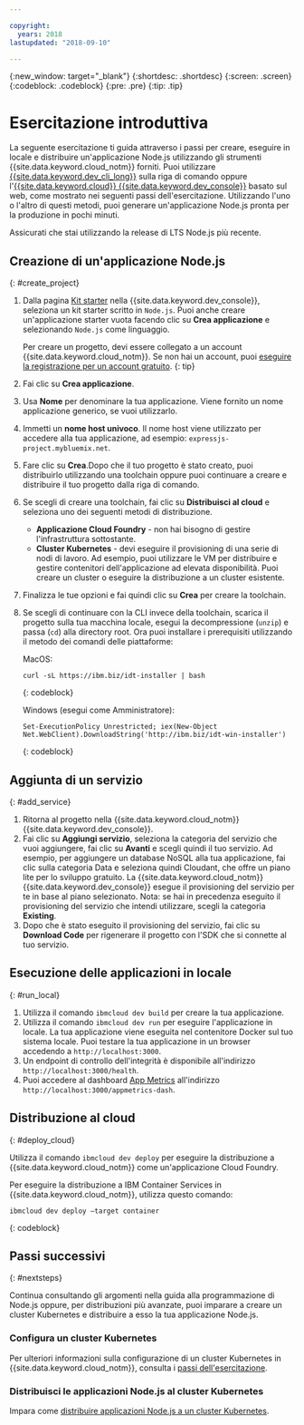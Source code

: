 ```yaml
---

copyright:
  years: 2018
lastupdated: "2018-09-10"

---
```


{:new_window: target="_blank"}
{:shortdesc: .shortdesc}
{:screen: .screen}
{:codeblock: .codeblock}
{:pre: .pre}
{:tip: .tip}

# Esercitazione introduttiva

La seguente esercitazione ti guida attraverso i passi per creare, eseguire in locale e distribuire un'applicazione Node.js utilizzando gli strumenti {{site.data.keyword.cloud_notm}} forniti. Puoi utilizzare [{{site.data.keyword.dev_cli_long}}](https://console.bluemix.net/docs/cloudnative/dev_cli.html#add-cli) sulla riga di comando oppure l'[{{site.data.keyword.cloud}} {{site.data.keyword.dev_console}}](https://console.bluemix.net/developer/appservice/dashboard) basato sul web, come mostrato nei seguenti passi dell'esercitazione. Utilizzando l'uno o l'altro di questi metodi, puoi generare un'applicazione Node.js pronta per la produzione in pochi minuti.

Assicurati che stai utilizzando la release di LTS Node.js più recente.

## Creazione di un'applicazione Node.js
{: #create_project}

1. Dalla pagina [Kit starter](https://console.bluemix.net/developer/appservice/starter-kits) nella {{site.data.keyword.dev_console}}, seleziona un kit starter scritto in `Node.js`. Puoi anche creare un'applicazione starter vuota facendo clic su **Crea applicazione** e selezionando `Node.js` come linguaggio.

    Per creare un progetto, devi essere collegato a un account {{site.data.keyword.cloud_notm}}. Se non hai un account, puoi [eseguire la registrazione per un account gratuito](https://console.bluemix.net/registration).
    {: tip}

2. Fai clic su **Crea applicazione**.
3. Usa **Nome** per denominare la tua applicazione. Viene fornito un nome applicazione generico, se vuoi utilizzarlo.
4. Immetti un **nome host univoco**. Il nome host viene utilizzato per accedere alla tua applicazione, ad esempio: `expressjs-project.mybluemix.net`.
5. Fare clic su **Crea**.Dopo che il tuo progetto è stato creato, puoi distribuirlo utilizzando una toolchain oppure puoi continuare a creare e distribuire il tuo progetto dalla riga di comando.
6. Se scegli di creare una toolchain, fai clic su **Distribuisci al cloud** e seleziona uno dei seguenti metodi di distribuzione.
    * **Applicazione Cloud Foundry** - non hai bisogno di gestire l'infrastruttura sottostante.
    * **Cluster Kubernetes** - devi eseguire il provisioning di una serie di nodi di lavoro. Ad esempio, puoi utilizzare le VM per distribuire e gestire contenitori dell'applicazione ad elevata disponibilità. Puoi creare un cluster o eseguire la distribuzione a un cluster esistente.

7. Finalizza le tue opzioni e fai quindi clic su **Crea** per creare la toolchain.

8. Se scegli di continuare con la CLI invece della toolchain, scarica il progetto sulla tua macchina locale, esegui la decompressione (`unzip`) e passa (`cd`) alla directory root. Ora puoi installare i prerequisiti utilizzando il metodo dei comandi delle piattaforme:

    MacOS:
    ```
    curl -sL https://ibm.biz/idt-installer | bash
    ```
    {: codeblock}

    Windows (esegui come Amministratore):
    ```
    Set-ExecutionPolicy Unrestricted; iex(New-Object Net.WebClient).DownloadString('http://ibm.biz/idt-win-installer')
    ```
    {: codeblock}

## Aggiunta di un servizio
{: #add_service}

1. Ritorna al progetto nella {{site.data.keyword.cloud_notm}} {{site.data.keyword.dev_console}}.
2. Fai clic su **Aggiungi servizio**, seleziona la categoria del servizio che vuoi aggiungere, fai clic su **Avanti** e scegli quindi il tuo servizio. Ad esempio, per aggiungere un database NoSQL alla tua applicazione, fai clic sulla categoria Data e seleziona quindi Cloudant, che offre un piano lite per lo sviluppo gratuito. La {{site.data.keyword.cloud_notm}} {{site.data.keyword.dev_console}} esegue il provisioning del servizio per te in base al piano selezionato.
Nota: se hai in precedenza eseguito il provisioning del servizio che intendi utilizzare, scegli la categoria **Existing**.
3. Dopo che è stato eseguito il provisioning del servizio, fai clic su **Download Code** per rigenerare il progetto con l'SDK che si connette al tuo servizio.

<!--
<video of creating a project and adding a service>
-->

## Esecuzione delle applicazioni in locale
{: #run_local}

1. Utilizza il comando `ibmcloud dev build` per creare la tua applicazione.
2. Utilizza il comando `ibmcloud dev run` per eseguire l'applicazione in locale. La tua applicazione viene eseguita nel contenitore Docker sul tuo sistema locale. Puoi testare la tua applicazione in un browser accedendo a `http://localhost:3000`.
3. Un endpoint di controllo dell'integrità è disponibile all'indirizzo `http://localhost:3000/health`.
4. Puoi accedere al dashboard [App Metrics](https://developer.ibm.com/node/monitoring-post-mortem/application-metrics-node-js/) all'indirizzo `http://localhost:3000/appmetrics-dash`.

<!--
<video>
-->

## Distribuzione al cloud
{: #deploy_cloud}

Utilizza il comando `ibmcloud dev deploy` per eseguire la distribuzione a {{site.data.keyword.cloud_notm}} come un'applicazione Cloud Foundry. 

Per eseguire la distribuzione a IBM Container Services in {{site.data.keyword.cloud_notm}}, utilizza questo comando:
```
ibmcloud dev deploy –target container
```
{: codeblock}

## Passi successivi
{: #nextsteps}

Continua consultando gli argomenti nella guida alla programmazione di Node.js oppure, per distribuzioni più avanzate, puoi imparare a creare un cluster Kubernetes e distribuire a esso la tua applicazione Node.js.

### Configura un cluster Kubernetes
Per ulteriori informazioni sulla configurazione di un cluster Kubernetes in {{site.data.keyword.cloud_notm}}, consulta i [passi dell'esercitazione](https://console.bluemix.net/docs/containers/cs_clusters.html#clusters).

### Distribuisci le applicazioni Node.js al cluster Kubernetes
Impara come [distribuire applicazioni Node.js a un cluster Kubernetes](../containers/cs_tutorials_apps.html).
